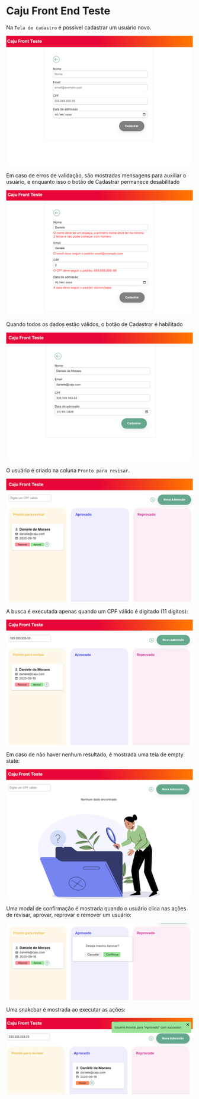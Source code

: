 # Caju Front End Teste

Na `Tela de cadastro` é possível cadastrar um usuário novo.

![tela de cadastro vazia](images/empty-form.png)

Em caso de erros de validação, são mostradas mensagens para auxiliar o usuário, e enquanto isso o botão de Cadastrar permanece desabilitado

![tela de cadastro contendo erros de validação em todos os campos](images/form-validations.png)

Quando todos os dados estão válidos, o botão de Cadastrar é habilitado

![tela de cadastro com todos os campos válidos](images/valid-form.png)

O usuário é criado na coluna `Pronto para revisar`.

![dashboard com usuário criado na coluna de pronto para revisar](images/created-user.png)

A busca é executada apenas quando um CPF válido é digitado (11 dígitos):

![dashboard com busca executada](images/filtered-user.png)

Em caso de não haver nenhum resultado, é mostrada uma tela de empty state:

![empty state](images/empty-state.png)

Uma modal de confirmação é mostrada quando o usuário clica nas ações de revisar, aprovar, reprovar e remover um usuário:

![dashboard mostrando modal de confirmação](images/modal.png)

Uma snakcbar é mostrada ao executar as ações:

![dashboard mostrando snackbar de sucesso](images/snackbar.png)
